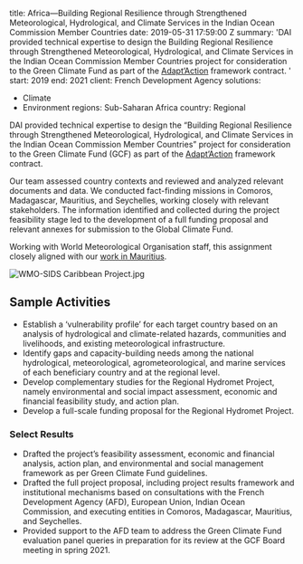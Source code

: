 
title: Africa—Building Regional Resilience through Strengthened Meteorological, Hydrological,
  and Climate Services in the Indian Ocean Commission Member Countries
date: 2019-05-31 17:59:00 Z
summary: 'DAI provided technical expertise to design the Building Regional Resilience
  through Strengthened Meteorological, Hydrological, and Climate Services in the Indian
  Ocean Commission Member Countries project for consideration to the Green Climate
  Fund as part of the [Adapt’Action](https://www.afd.fr/en/adaptaction) framework
  contract. '
start: 2019
end: 2021
client: French Development Agency
solutions:
- Climate
- Environment
regions: Sub-Saharan Africa
country: Regional


DAI provided technical expertise to design the “Building Regional Resilience through Strengthened Meteorological, Hydrological, and Climate Services in the Indian Ocean Commission Member Countries” project for consideration to the Green Climate Fund (GCF) as part of the [Adapt’Action](https://www.afd.fr/en/adaptaction) framework contract.

Our team assessed country contexts and reviewed and analyzed relevant documents and data. We conducted fact-finding missions in Comoros, Madagascar, Mauritius, and Seychelles, working closely with relevant stakeholders. The information identified and collected during the project feasibility stage led to the development of a full funding proposal and relevant annexes for submission to the Global Climate Fund.

Working with World Meteorological Organisation staff, this assignment closely aligned with our [work in Mauritius](https://www.dai.com/our-work/projects/mauritius-enhancing-resilience-to-climate-change).

![WMO-SIDS Caribbean Project.jpg](/uploads/WMO-SIDS%20Caribbean%20Project.jpg)

## Sample Activities

* Establish a ‘vulnerability profile’ for each target country based on an analysis of hydrological and climate-related hazards, communities and livelihoods, and existing meteorological infrastructure.
* Identify gaps and capacity-building needs among the national hydrological, meteorological, agrometeorological, and marine services of each beneficiary country and at the regional level.
* Develop complementary studies for the Regional Hydromet Project, namely environmental and social impact assessment, economic and financial feasibility study, and action plan.
* Develop a full-scale funding proposal for the Regional Hydromet Project.

### Select Results

* Drafted the project’s feasibility assessment, economic and financial analysis, action plan, and environmental and social management framework as per Green Climate Fund guidelines.
* Drafted the full project proposal, including project results framework and institutional mechanisms based on consultations with the French Development Agency (AFD), European Union, Indian Ocean Commission, and executing entities in Comoros, Madagascar, Mauritius, and Seychelles.
* Provided support to the AFD team to address the Green Climate Fund evaluation panel queries in preparation for its review at the GCF Board meeting in spring 2021.

